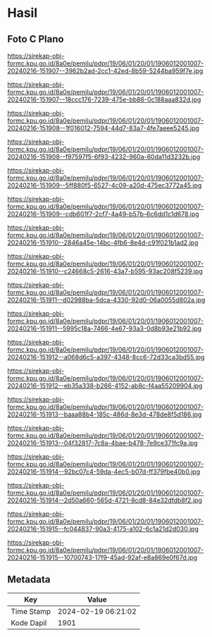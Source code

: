 # Hasil

## Foto C Plano

https://sirekap-obj-formc.kpu.go.id/8a0e/pemilu/pdpr/19/06/01/20/01/1906012001007-20240216-151907--3962b2ad-2cc1-42ed-8b59-5244ba959f7e.jpg

https://sirekap-obj-formc.kpu.go.id/8a0e/pemilu/pdpr/19/06/01/20/01/1906012001007-20240216-151907--18ccc176-7239-475e-bb86-0c188aaa832d.jpg

https://sirekap-obj-formc.kpu.go.id/8a0e/pemilu/pdpr/19/06/01/20/01/1906012001007-20240216-151908--1f016012-7594-44d7-83a7-4fe7aeee5245.jpg

https://sirekap-obj-formc.kpu.go.id/8a0e/pemilu/pdpr/19/06/01/20/01/1906012001007-20240216-151908--f97597f5-6f93-4232-960a-60da11d3232b.jpg

https://sirekap-obj-formc.kpu.go.id/8a0e/pemilu/pdpr/19/06/01/20/01/1906012001007-20240216-151909--5ff880f5-6527-4c09-a20d-475ec3772a45.jpg

https://sirekap-obj-formc.kpu.go.id/8a0e/pemilu/pdpr/19/06/01/20/01/1906012001007-20240216-151909--cdb601f7-2cf7-4a49-b57b-6c6dd1c1d678.jpg

https://sirekap-obj-formc.kpu.go.id/8a0e/pemilu/pdpr/19/06/01/20/01/1906012001007-20240216-151910--2846a45e-14bc-4fb6-8e4d-c91f021b1ad2.jpg

https://sirekap-obj-formc.kpu.go.id/8a0e/pemilu/pdpr/19/06/01/20/01/1906012001007-20240216-151910--c24668c5-2616-43a7-b595-93ac208f5239.jpg

https://sirekap-obj-formc.kpu.go.id/8a0e/pemilu/pdpr/19/06/01/20/01/1906012001007-20240216-151911--d02988ba-5dca-4330-92d0-06a0055d802a.jpg

https://sirekap-obj-formc.kpu.go.id/8a0e/pemilu/pdpr/19/06/01/20/01/1906012001007-20240216-151911--5995c18a-7466-4e67-93a3-0d8b93e21b92.jpg

https://sirekap-obj-formc.kpu.go.id/8a0e/pemilu/pdpr/19/06/01/20/01/1906012001007-20240216-151912--a068d6c5-a397-4348-8cc6-72d33ca3bd55.jpg

https://sirekap-obj-formc.kpu.go.id/8a0e/pemilu/pdpr/19/06/01/20/01/1906012001007-20240216-151912--eb35a338-b266-4152-ab8c-f4aa55209904.jpg

https://sirekap-obj-formc.kpu.go.id/8a0e/pemilu/pdpr/19/06/01/20/01/1906012001007-20240216-151913--baaa88b4-185c-486d-8e3d-478de8f5d186.jpg

https://sirekap-obj-formc.kpu.go.id/8a0e/pemilu/pdpr/19/06/01/20/01/1906012001007-20240216-151913--04f32817-7c8a-4bae-b478-7e9ce371fc9a.jpg

https://sirekap-obj-formc.kpu.go.id/8a0e/pemilu/pdpr/19/06/01/20/01/1906012001007-20240216-151914--92bc07c4-59da-4ec5-b07d-ff379fbe40b0.jpg

https://sirekap-obj-formc.kpu.go.id/8a0e/pemilu/pdpr/19/06/01/20/01/1906012001007-20240216-151914--2d50a660-565d-4721-8cd8-84e32dfdb8f2.jpg

https://sirekap-obj-formc.kpu.go.id/8a0e/pemilu/pdpr/19/06/01/20/01/1906012001007-20240216-151915--fc044837-90a3-4175-a102-6c1a21d2d030.jpg

https://sirekap-obj-formc.kpu.go.id/8a0e/pemilu/pdpr/19/06/01/20/01/1906012001007-20240216-151915--10700743-17f9-45ad-92af-e8a869e0f67d.jpg


## Metadata

| Key        | Value               |
| ---------- | ------------------- |
| Time Stamp | 2024-02-19 06:21:02 |
| Kode Dapil | 1901                |



